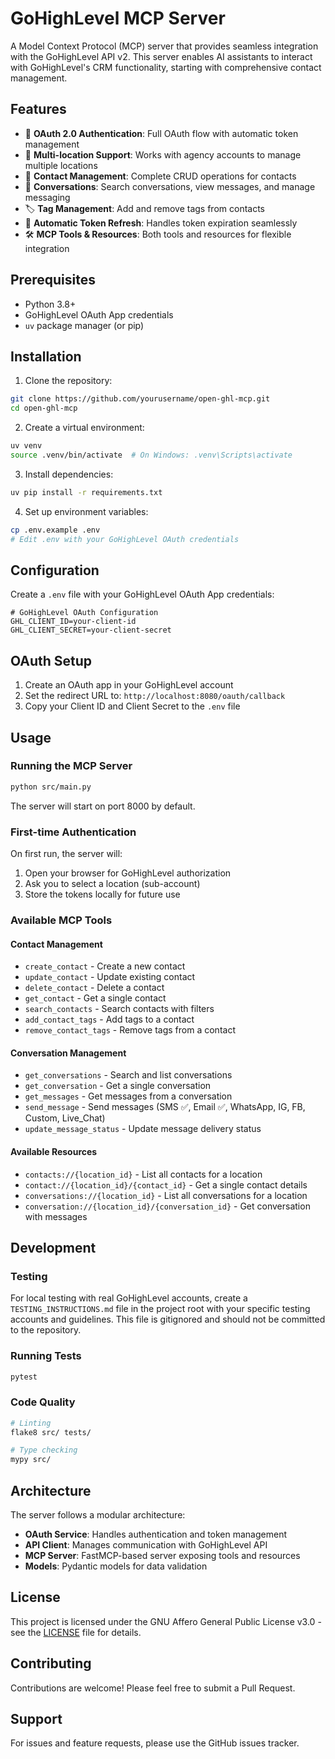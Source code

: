 # GoHighLevel MCP Server

A Model Context Protocol (MCP) server that provides seamless integration with the GoHighLevel API v2. This server enables AI assistants to interact with GoHighLevel's CRM functionality, starting with comprehensive contact management.

## Features

- 🔐 **OAuth 2.0 Authentication**: Full OAuth flow with automatic token management
- 🏢 **Multi-location Support**: Works with agency accounts to manage multiple locations
- 👥 **Contact Management**: Complete CRUD operations for contacts
- 💬 **Conversations**: Search conversations, view messages, and manage messaging
- 🏷️ **Tag Management**: Add and remove tags from contacts
- 🔄 **Automatic Token Refresh**: Handles token expiration seamlessly
- 🛠️ **MCP Tools & Resources**: Both tools and resources for flexible integration

## Prerequisites

- Python 3.8+
- GoHighLevel OAuth App credentials
- `uv` package manager (or pip)

## Installation

1. Clone the repository:
```bash
git clone https://github.com/yourusername/open-ghl-mcp.git
cd open-ghl-mcp
```

2. Create a virtual environment:
```bash
uv venv
source .venv/bin/activate  # On Windows: .venv\Scripts\activate
```

3. Install dependencies:
```bash
uv pip install -r requirements.txt
```

4. Set up environment variables:
```bash
cp .env.example .env
# Edit .env with your GoHighLevel OAuth credentials
```

## Configuration

Create a `.env` file with your GoHighLevel OAuth App credentials:

```env
# GoHighLevel OAuth Configuration
GHL_CLIENT_ID=your-client-id
GHL_CLIENT_SECRET=your-client-secret
```

## OAuth Setup

1. Create an OAuth app in your GoHighLevel account
2. Set the redirect URL to: `http://localhost:8080/oauth/callback`
3. Copy your Client ID and Client Secret to the `.env` file

## Usage

### Running the MCP Server

```bash
python src/main.py
```

The server will start on port 8000 by default.

### First-time Authentication

On first run, the server will:
1. Open your browser for GoHighLevel authorization
2. Ask you to select a location (sub-account)
3. Store the tokens locally for future use

### Available MCP Tools

#### Contact Management
- `create_contact` - Create a new contact
- `update_contact` - Update existing contact
- `delete_contact` - Delete a contact
- `get_contact` - Get a single contact
- `search_contacts` - Search contacts with filters
- `add_contact_tags` - Add tags to a contact
- `remove_contact_tags` - Remove tags from a contact

#### Conversation Management
- `get_conversations` - Search and list conversations
- `get_conversation` - Get a single conversation  
- `get_messages` - Get messages from a conversation
- `send_message` - Send messages (SMS ✅, Email ✅, WhatsApp, IG, FB, Custom, Live_Chat)
- `update_message_status` - Update message delivery status

#### Available Resources
- `contacts://{location_id}` - List all contacts for a location
- `contact://{location_id}/{contact_id}` - Get a single contact details
- `conversations://{location_id}` - List all conversations for a location
- `conversation://{location_id}/{conversation_id}` - Get conversation with messages

## Development

### Testing

For local testing with real GoHighLevel accounts, create a `TESTING_INSTRUCTIONS.md` file in the project root with your specific testing accounts and guidelines. This file is gitignored and should not be committed to the repository.

### Running Tests

```bash
pytest
```

### Code Quality

```bash
# Linting
flake8 src/ tests/

# Type checking
mypy src/
```

## Architecture

The server follows a modular architecture:

- **OAuth Service**: Handles authentication and token management
- **API Client**: Manages communication with GoHighLevel API
- **MCP Server**: FastMCP-based server exposing tools and resources
- **Models**: Pydantic models for data validation

## License

This project is licensed under the GNU Affero General Public License v3.0 - see the [LICENSE](LICENSE) file for details.

## Contributing

Contributions are welcome! Please feel free to submit a Pull Request.

## Support

For issues and feature requests, please use the GitHub issues tracker.